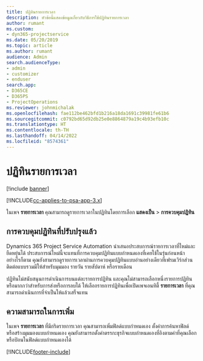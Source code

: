 ```yaml
---
title: ปฏิทินรายการเวลา
description: หัวข้อนี้แสดงข้อมูลเกี่ยวกับวิธีการใช้ปฏิทินรายการเวลา
author: rumant
ms.custom:
- dyn365-projectservice
ms.date: 05/20/2019
ms.topic: article
ms.author: rumant
audience: Admin
search.audienceType:
- admin
- customizer
- enduser
search.app:
- D365CE
- D365PS
- ProjectOperations
ms.reviewer: johnmichalak
ms.openlocfilehash: fae112be462bfd1b216a18da1691c39981fe61b6
ms.sourcegitcommit: c0792bd65d92db25e0e8864879a19c4b93efb10c
ms.translationtype: HT
ms.contentlocale: th-TH
ms.lasthandoff: 04/14/2022
ms.locfileid: "8574361"
---
```

# <a name="time-entry-calendar"></a>ปฏิทินรายการเวลา

[!include [banner](../includes/psa-now-project-operations.md)]

[!INCLUDE[cc-applies-to-psa-app-3.x](../includes/cc-applies-to-psa-app-3x.md)]

ในเพจ **รายการเวลา** คุณสามารถดูรายการเวลาในปฏิทินโดยการเลือก **แสดงเป็น** \> **การควบคุมปฏิทิน**

## <a name="updated-calendar-control"></a>การควบคุมปฏิทินที่ปรับปรุงแล้ว

Dynamics 365 Project Service Automation นำเสนอประสบการณ์รายการเวลาที่ใหม่และยืดหยุ่นได้ ประสบการณ์ใหม่นี้จะแทนที่การควบคุมปฏิทินแบบกำหนดเองที่เคยใช้ในรุ่นก่อนหน้า อย่างไรก็ตาม คุณยังสามารถดูรายการเวลาผ่านการควบคุมปฏิทินแบบอ่านอย่างเดียวที่เฟรมเวิร์กส่วนติดต่อแบบรวมมีให้สำหรับมุมมอง รายวัน รายสัปดาห์ หรือรายเดือน

ปฏิทินไม่สนับสนุนการดำเนินการบนแต่ละรายการปฏิทิน และคุณไม่สามารถเลือกหนึ่งรายการปฏิทินหรือมากกว่าสำหรับการส่งหรือการลบได้ ให้เลือกรายการปฏิทินเพื่อเปิดเพจเอนทิตี้ **รายการเวลา** ที่คุณสามารถดำเนินการที่จำเป็นให้แล้วเสร็จแทน

## <a name="extensibility"></a>ความสามารถในการเพิ่ม

ในเพจ **รายการเวลา** ที่มีกริดรายการเวลา คุณสามารถเพิ่มฟิลด์แบบกำหนดเอง ตั้งค่าการค้นหาฟิลด์ หรือสร้างมุมมองแบบกำหนดเอง คุณยังสามารถตั้งค่าตรรกะธุรกิจแบบกำหนดเองที่อิงตามค่าที่คุณเลือกหรือป้อนในฟิลด์แบบกำหนดเองได้


[!INCLUDE[footer-include](../includes/footer-banner.md)]
